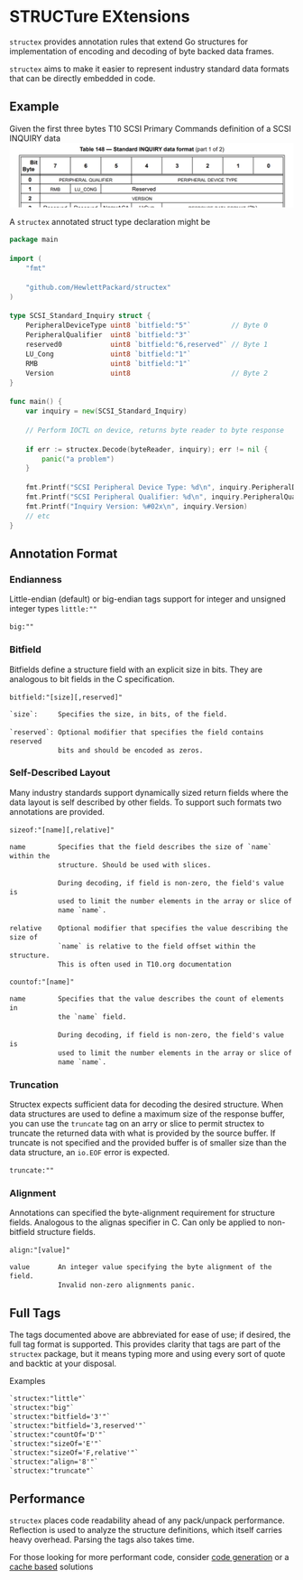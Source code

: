 # STRUCTure EXtensions
`structex` provides annotation rules that extend Go structures for implementation of encoding and decoding of byte backed data frames.

`structex` aims to make it easier to represent industry standard data formats that can be directly embedded in code.

## Example
Given the first three bytes T10 SCSI Primary Commands definition of a SCSI INQUIRY data
![](./docs/inquiry.png)

A `structex` annotated struct type declaration might be

```go
package main

import (
    "fmt"

    "github.com/HewlettPackard/structex"
)

type SCSI_Standard_Inquiry struct {
    PeripheralDeviceType uint8 `bitfield:"5"`          // Byte 0
    PeripheralQualifier  uint8 `bitfield:"3"`
    reserved0            uint8 `bitfield:"6,reserved"` // Byte 1
    LU_Cong              uint8 `bitfield:"1"`
    RMB                  uint8 `bitfield:"1"`
    Version              uint8                         // Byte 2
}

func main() {
    var inquiry = new(SCSI_Standard_Inquiry)

    // Perform IOCTL on device, returns byte reader to byte response

    if err := structex.Decode(byteReader, inquiry); err != nil {
        panic("a problem")
    }

    fmt.Printf("SCSI Peripheral Device Type: %d\n", inquiry.PeripheralDeviceType)
    fmt.Printf("SCSI Peripheral Qualifier: %d\n", inquiry.PeripheralQualifier)
    fmt.Printf("Inquiry Version: %#02x\n", inquiry.Version)
    // etc
}
```
## Annotation Format

### Endianness

Little-endian (default) or big-endian tags support for integer and unsigned integer types
`little:""`

`big:""`

### Bitfield

Bitfields define a structure field with an explicit size in bits. They are analogous to bit fields in the C specification.

`bitfield:"[size][,reserved]"`

    `size`:     Specifies the size, in bits, of the field.

    `reserved`: Optional modifier that specifies the field contains reserved
                bits and should be encoded as zeros.

### Self-Described Layout

Many industry standards support dynamically sized return fields where the data layout is self described by other fields. To support such formats two annotations are provided.

`sizeof:"[name][,relative]"`

    name        Specifies that the field describes the size of `name` within the
                structure. Should be used with slices.

                During decoding, if field is non-zero, the field's value is
                used to limit the number elements in the array or slice of
                name `name`.

    relative    Optional modifier that specifies the value describing the size of
                `name` is relative to the field offset within the structure.
                This is often used in T10.org documentation

`countof:"[name]"`

    name        Specifies that the value describes the count of elements in
                the `name` field.

                During decoding, if field is non-zero, the field's value is
                used to limit the number elements in the array or slice of
                name `name`.

### Truncation
Structex expects sufficient data for decoding the desired structure. When data structures are used to define a maximum size of the response buffer, you can use the `truncate` tag on an arry or slice to permit structex to truncate the returned data with what is provided by the source
buffer. If truncate is not specified and the provided buffer is of smaller size than the data structure, an `io.EOF` error is expected.

`truncate:""`


### Alignment

Annotations can specified the byte-alignment requirement for structure fields. Analogous to the alignas specifier in C. Can only be applied to non-bitfield structure fields.

`align:"[value]"`

    value       An integer value specifying the byte alignment of the field.
                Invalid non-zero alignments panic.

## Full Tags

The tags documented above are abbreviated for ease of use; if desired, the full tag format is supported. This provides clarity that tags are part of the `structex` package, but it means typing more and using every sort of quote and backtic at your disposal.

Examples

```
`structex:"little"`
`structex:"big"`
`structex:"bitfield='3'"`
`structex:"bitfield='3,reserved'"`
`structex:"countOf='D'"`
`structex:"sizeOf='E'"`
`structex:"sizeOf='F,relative'"`
`structex:"align='8'"`
`structex:"truncate"`
```

## Performance
`structex` places code readability ahead of any pack/unpack performance. Reflection is used to analyze the structure definitions, which itself carries heavy overhead. Parsing the tags also takes time.
 
For those looking for more performant code, consider [code generation](https://github.com/golang/text/blob/master/internal/gen/bitfield/bitfield.go) or a [cache based](https://github.com/lunixbochs/struc) solutions 

